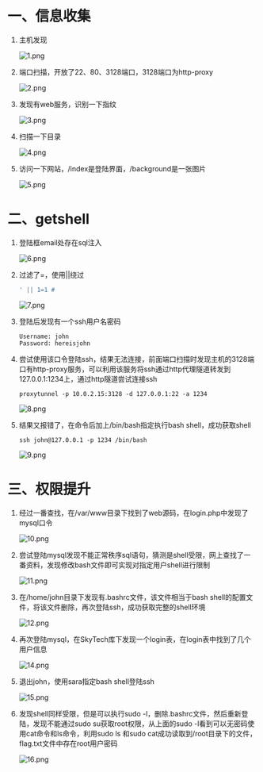 # 一、信息收集

1. 主机发现
   
   ![1.png](./img/skytower-1/1.png)

2. 端口扫描，开放了22、80、3128端口，3128端口为http-proxy
   
   ![2.png](./img/skytower-1/2.png)

3. 发现有web服务，识别一下指纹
   
   ![3.png](./img/skytower-1/3.png)

4. 扫描一下目录
   
   ![4.png](./img/skytower-1/4.png)

5. 访问一下网站，/index是登陆界面，/background是一张图片
   
   ![5.png](./img/skytower-1/5.png)

# 二、getshell

1. 登陆框email处存在sql注入
   
   ![6.png](./img/skytower-1/6.png)

2. 过滤了=，使用||绕过
   
   ```sql
   ' || 1=1 #
   ```
   
   ![7.png](./img/skytower-1/7.png)

3. 登陆后发现有一个ssh用户名密码
   
   ```shell
   Username: john
   Password: hereisjohn
   ```

4. 尝试使用该口令登陆ssh，结果无法连接，前面端口扫描时发现主机的3128端口有http-proxy服务，可以利用该服务将ssh通过http代理隧道转发到127.0.0.1:1234上，通过http隧道尝试连接ssh
   
   ```shell
   proxytunnel -p 10.0.2.15:3128 -d 127.0.0.1:22 -a 1234
   ```
   
   ![8.png](./img/skytower-1/8.png)

5. 结果又报错了，在命令后加上/bin/bash指定执行bash shell，成功获取shell
   
   ```shell
   ssh john@127.0.0.1 -p 1234 /bin/bash
   ```
   
   ![9.png](./img/skytower-1/9.png)

# 三、权限提升

1. 经过一番查找，在/var/www目录下找到了web源码，在login.php中发现了mysql口令
   
   ![10.png](./img/skytower-1/10.png)

2. 尝试登陆mysql发现不能正常秩序sql语句，猜测是shell受限，网上查找了一番资料，发现修改bash文件即可实现对指定用户shell进行限制
   
   ![11.png](./img/skytower-1/11.png)

3. 在/home/john目录下发现有.bashrc文件，该文件相当于bash shell的配置文件，将该文件删除，再次登陆ssh，成功获取完整的shell环境
   
   ![12.png](./img/skytower-1/12.png)

4. 再次登陆mysql，在SkyTech库下发现一个login表，在login表中找到了几个用户信息
   
   ![14.png](./img/skytower-1/14.png)

5. 退出john，使用sara指定bash shell登陆ssh
   
   ![15.png](./img/skytower-1/15.png)

6. 发现shell同样受限，但是可以执行sudo -l，删除.bashrc文件，然后重新登陆，发现不能通过sudo su获取root权限，从上面的sudo -l看到可以无密码使用cat命令和ls命令，利用sudo ls 和sudo cat成功读取到/root目录下的文件，flag.txt文件中存在root用户密码
   
   ![16.png](./img/skytower-1/16.png)
